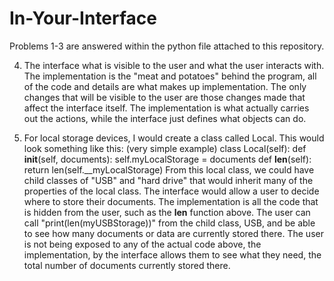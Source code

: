 # In-Your-Interface

Problems 1-3 are answered within the python file attached to this repository. 

4. The interface what is visible to the user and what the user interacts with. The implementation is the "meat and potatoes" behind the program, all
  of the code and details are what makes up implementation. The only changes that will be visible to the user are those changes made that affect the 
  interface itself. The implementation is what actually carries out the actions, while the interface just defines what objects can do.

5. For local storage devices, I would create a class called Local.
  This would look something like this: (very simple example)
    class Local(self):
      def __init__(self, documents):
        self.myLocalStorage = documents
      def __len__(self):
         return len(self.__myLocalStorage)
   From this local class, we could have child classes of "USB" and "hard drive" that would inherit many of the properties of the local class.
   The interface would allow a user to decide where to store their documents. The implementation is all the code that is hidden from the user, such as the
   __len__ function above. The user can call "print(len(myUSBStorage))" from the child class, USB, and be able to see how many documents or data are 
   currently stored there. The user is not being exposed to any of the actual code above, the implementation, by the interface allows them to see what
   they need, the total number of documents currently stored there. 

